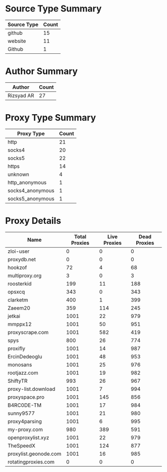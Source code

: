 # Source Type Summary

| Source Type | Count |
|-------------|-------|
| github | 15 |
| website | 11 |
| Github | 1 |


# Author Summary

| Author | Count |
|--------|-------|
| Rizsyad AR | 27 |


# Proxy Type Summary

| Proxy Type | Count |
|------------|-------|
| http | 21 |
| socks4 | 20 |
| socks5 | 22 |
| https | 14 |
| unknown | 4 |
| http_anonymous | 1 |
| socks4_anonymous | 1 |
| socks5_anonymous | 1 |


# Proxy Details

| Name | Total Proxies | Live Proxies | Dead Proxies |
|------|---------------|--------------|---------------|
| zloi-user | 0 | 0 | 0 |
| proxydb.net | 0 | 0 | 0 |
| hookzof | 72 | 4 | 68 |
| multiproxy.org | 3 | 0 | 3 |
| roosterkid | 199 | 11 | 188 |
| opsxcq | 343 | 0 | 343 |
| clarketm | 400 | 1 | 399 |
| Zaeem20 | 359 | 114 | 245 |
| jetkai | 1001 | 22 | 979 |
| mmppx12 | 1001 | 50 | 951 |
| proxyscrape.com | 1001 | 582 | 419 |
| spys | 800 | 26 | 774 |
| proxifly | 1001 | 14 | 987 |
| ErcinDedeoglu | 1001 | 48 | 953 |
| monosans | 1001 | 25 | 976 |
| rootjazz.com | 1001 | 19 | 982 |
| ShiftyTR | 993 | 26 | 967 |
| proxy-list.download | 1001 | 7 | 994 |
| proxyspace.pro | 1001 | 145 | 856 |
| B4RC0DE-TM | 1001 | 17 | 984 |
| sunny9577 | 1001 | 21 | 980 |
| proxy4parsing | 1001 | 6 | 995 |
| my-proxy.com | 980 | 389 | 591 |
| openproxylist.xyz | 1001 | 22 | 979 |
| TheSpeedX | 1001 | 124 | 877 |
| proxylist.geonode.com | 1001 | 16 | 985 |
| rotatingproxies.com | 0 | 0 | 0 |
